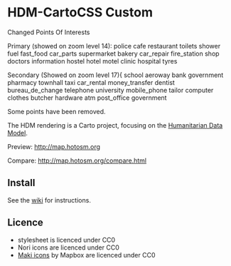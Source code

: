 # HDM-CartoCSS Custom

Changed Points Of Interests

Primary (showed on zoom level 14):
    police
    cafe
    restaurant
    toilets
    shower
    fuel
    fast_food
    car_parts
    supermarket
    bakery
    car_repair
    fire_station
    shop
    doctors
    information
    hostel
    hotel
    motel
    clinic
    hospital
    tyres
    
Secondary (Showed on zoom level 17){
    school
    aeroway
    bank
    government
    pharmacy
    townhall
    taxi
    car_rental
    money_transfer
    dentist
    bureau_de_change
    telephone
    university
    mobile_phone
    tailor
    computer
    clothes
    butcher
    hardware
    atm
    post_office
    government
    
    
Some points have been removed.



The HDM rendering is a Carto project, focusing on the [Humanitarian Data Model](http://wiki.openstreetmap.org/wiki/Humanitarian_OSM_Tags).

Preview: http://map.hotosm.org

Compare: http://map.hotosm.org/compare.html


## Install

See the [wiki](https://github.com/hotosm/HDM-CartoCSS/wiki) for instructions.


## Licence

- stylesheet is licenced under CC0
- Nori icons are licenced under CC0
- [Maki icons](https://www.mapbox.com/maki/) by Mapbox are licenced under CC0
